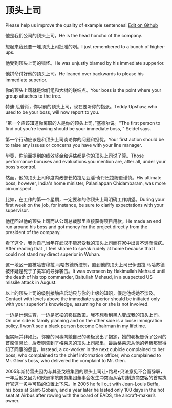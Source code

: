 # 顶头上司

Please help us improve the quality of example sentences! [Edit on Github](https://github.com/jiyushe/jiyu-example-sentence-source/blob/main/chinese/dingtoushangsi.md)

<p><span class="chinese">他是我们公司的顶头上司。</span><span class="english">He is the head honcho of the company.</span></p>

<p><span class="chinese">想起来我还要一堆顶头上司批准的咧。</span><span class="english">I just remembered to a bunch of higher-ups.</span></p>

<p><span class="chinese">他受到顶头上司的错怪。</span><span class="english">He was unjustly blamed by his immediate supperior.</span></p>

<p><span class="chinese">他拼命讨好他的顶头上司。</span><span class="english">He leaned over backwards to please his immediate superior.</span></p>

<p><span class="chinese">你的顶头上司就是你们组和大树的联结点。</span><span class="english">Your boss is the point where your group attaches to the tree.</span></p>

<p><span class="chinese">特迪·厄普肖，你以前的顶头上司，现在要听你的指派。</span><span class="english">Teddy Upshaw, who used to be your boss, will now report to you.</span></p>

<p><span class="chinese">“第一个应该知道你离职的人是你的顶头上司，”塞德尔说。</span><span class="english">"The first person to find out you're leaving should be your immediate boss, " Seidel says.</span></p>

<p><span class="chinese">第一个行动应该是和顶头上司谈论你的问题和担忧。</span><span class="english">Your first action should be to raise any issues or concerns you have with your line manager.</span></p>

<p><span class="chinese">毕竟，你前面提到的绩效奖金和评估都是你的顶头上司说了算。</span><span class="english">Those performance bonuses and evaluations you mention are, after all, under your boss's control.</span></p>

<p><span class="chinese">然而，他的顶头上司印度内政部长帕拉尼亚潘·奇丹巴拉姆更谨慎。</span><span class="english">His ultimate boss, however, India's home minister, Palaniappan Chidambaram, was more circumspect.</span></p>

<p><span class="chinese">比如，在工作的第一个星期，一定要和的你顶头上司明确工作期望。</span><span class="english">During your first week on the job, for instance, be sure to clarify expectations with your supervisor.</span></p>

<p><span class="chinese">他迂回过他的顶头上司而从公司总裁那里直接获得项目用款。</span><span class="english">He made an end run around his boss and got money for the project directly from the president of the company.</span></p>

<p><span class="chinese">看了这个，我为自己当年在武汉不能忍受我的顶头上司而在家中出言不逊而愧疚。</span><span class="english">After reading that , I feel shame to speak rudely at home because that I could not stand my direct superior in Wuhan.</span></p>

<p><span class="chinese">这一地区一直被哈吉穆拉.马哈苏德所控制，直到他的顶头上司巴伊图拉.马哈苏德被怀疑是死于了美军的导弹袭击。</span><span class="english">It was overseen by Hakimullah Mehsud until the death of his top commander, Baitullah Mehsud, in a suspected US missile attack in August.</span></p>

<p><span class="chinese">以上的顶头上司的级别接触应启动只与你的上级的知识，假定他或她不涉及。</span><span class="english">Contact with levels above the immediate superior should be initiated only with your superior's knowledge, assuming he or she is not involved.</span></p>

<p><span class="chinese">一边是计划生育，一边是宽松的移民政策。我不想看到黑人变成我的顶头上司。</span><span class="english">On one side is family planning and on the other side is a loose immigration policy. I won't see a black person become Chairman in my lifetime.</span></p>

<p><span class="chinese">但实际并非如此，邻座的同事向她自己的老板发出了抱怨，她的老板告诉了公司的首席信息长，后者则告到了格莱恩的顶头上司那里，最后格莱恩从他的老板那里得知了同事的怨言。</span><span class="english">Instead, a co-worker in the next cubicle complained to her boss, who complained to the chief information officer, who complained to Mr. Glen's boss, who delivered the complaint to Mr. Glen.</span></p>

<p><span class="chinese">2005年斯特雷夫因为与其圣戈班集团的顶头上司让•路易•贝法意见不合而辞职，一年后他又因为和欧洲宇航防务集团董事会发生冲突而从客机制造商空客的首席执行官这一炙手可热的位置上下来。</span><span class="english">In 2005 he fell out with Jean-Louis Beffa, his boss at Saint-Gobain, and a year later he lasted only 100 days in the hot seat at Airbus after rowing with the board of EADS, the aircraft-maker’s owner.</span></p>

